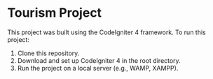 # Tourism Project
This project was built using the CodeIgniter 4 framework. To run this project:
1. Clone this repository.
2. Download and set up CodeIgniter 4 in the root directory.
3. Run the project on a local server (e.g., WAMP, XAMPP).
